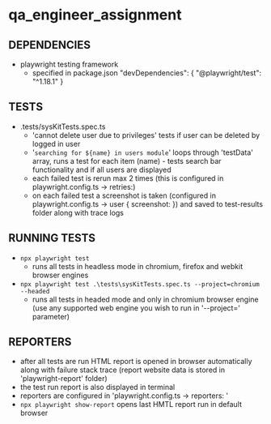 # qa_engineer_assignment

## DEPENDENCIES
- playwright testing framework
  - specified in package.json
  "devDependencies": {
    "@playwright/test": "^1.18.1"
  }

## TESTS
- .tests/sysKitTests.spec.ts
  - 'cannot delete user due to privileges' tests if user can be deleted by logged in user
  - '`searching for ${name} in users module`' loops through 'testData' array, runs a test for each item (name) - tests search bar functionality and if all users are displayed
  - each failed test is rerun max 2 times (this is configured in playwright.config.ts -> retries:)
  - on each failed test a screenshot is taken (configured in playwright.config.ts -> user { screenshot: }) and saved to test-results folder along with trace logs

## RUNNING TESTS
- `npx playwright test`
  - runs all tests in headless mode in chromium, firefox and webkit browser engines
- `npx playwright test .\tests\sysKitTests.spec.ts --project=chromium --headed`
  - runs all tests in headed mode and only in chromium browser engine (use any supported web engine you wish to run in '--project=' parameter)

## REPORTERS
- after all tests are run HTML report is opened in browser automatically along with failure stack trace (report website data is stored in 'playwright-report' folder)
- the test run report is also displayed in terminal
- reporters are configured in 'playwright.config.ts -> reporters: '
- `npx playwright show-report` opens last HMTL report run in default browser
